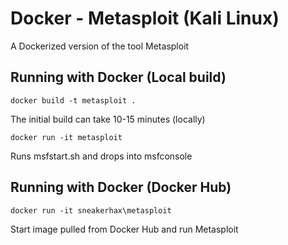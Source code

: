 # Docker - Metasploit (Kali Linux)

A Dockerized version of the tool Metasploit

## Running with Docker (Local build)

```
docker build -t metasploit .
```

The initial build can take 10-15 minutes (locally)

```
docker run -it metasploit
```

Runs msfstart.sh and drops into msfconsole

## Running with Docker (Docker Hub)

```
docker run -it sneakerhax\metasploit
```

Start image pulled from Docker Hub and run Metasploit
